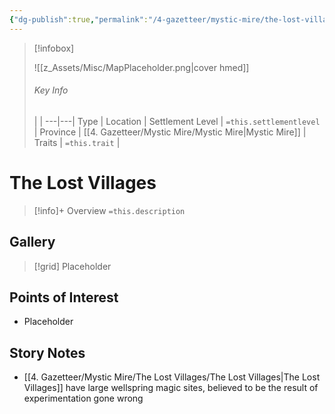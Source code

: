 ```yaml
---
{"dg-publish":true,"permalink":"/4-gazetteer/mystic-mire/the-lost-villages/the-lost-villages/","noteIcon":""}
---
```



> [!infobox]
> 
> ![[z_Assets/Misc/MapPlaceholder.png\|cover hmed]]
> ###### Key Info
>  |   |
> ---|---|
> Type | Location |
> Settlement Level | `=this.settlementlevel` |
> Province | [[4. Gazetteer/Mystic Mire/Mystic Mire\|Mystic Mire]] |
> Traits | `=this.trait` |

# The Lost Villages

> [!info]+ Overview
> `=this.description`

## Gallery

>[!grid]
>Placeholder


## Points of Interest

- Placeholder

## Story Notes

- [[4. Gazetteer/Mystic Mire/The Lost Villages/The Lost Villages\|The Lost Villages]] have large wellspring magic sites, believed to be the result of experimentation gone wrong 